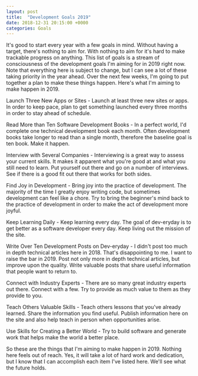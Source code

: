 ```yaml
---
layout: post
title:  "Development Goals 2019"
date: 2018-12-31 20:15:00 +0000
categories: Goals
---
```


It's good to start every year with a few goals in mind. Without having a target, there's nothing to aim for. With nothing to aim for it's hard to make trackable progress on anything. This list of goals is a stream of consciousness of the development goals I'm aiming for in 2019 right now. Note that everything here is subject to change, but I can see a lot of these taking priority in the year ahead. Over the next few weeks, I'm going to put together a plan to make these things happen. Here's what I'm aiming to make happen in 2019.

Launch Three New Apps or Sites - Launch at least three new sites or apps. In order to keep pace, plan to get something launched every three months in order to stay ahead of schedule.

Read More than Ten Software Development Books - In a perfect world, I'd complete one technical development book each month. Often development books take longer to read than a single month, therefore the baseline goal is ten book. Make it happen.

Interview with Several Companies - Interviewing is a great way to assess your current skills. It makes it apparent what you're good at and what you still need to learn. Put yourself out there and go on a number of interviews. See if there is a good fit out there that works for both sides.

Find Joy in Development - Bring joy into the practice of development. The majority of the time I greatly enjoy writing code, but sometimes development can feel like a chore. Try to bring the beginner's mind back to the practice of development in order to make the act of development more joyful.

Keep Learning Daily - Keep learning every day. The goal of dev-eryday is to get better as a software developer every day. Keep living out the mission of the site.

Write Over Ten Development Posts on Dev-eryday - I didn't post too much in depth technical articles here in 2018. That's disappointing to me. I want to raise the bar in 2019. Post not only more in depth technical articles, but improve upon the quality. Write valuable posts that share useful information that people want to return to.

Connect with Industry Experts - There are so many great industry experts out there. Connect with a few. Try to provide as much value to them as they provide to you.

Teach Others Valuable Skills - Teach others lessons that you've already learned. Share the information you find useful. Publish information here on the site and also help teach in person when opportunities arise.

Use Skills for Creating a Better World - Try to build software and generate work that helps make the world a better place.

So these are the things that I'm aiming to make happen in 2019. Nothing here feels out of reach. Yes, it will take a lot of hard work and dedication, but I know that I can accomplish each item I've listed here. We'll see what the future holds.